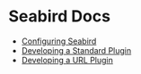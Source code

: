 # Seabird Docs

* [Configuring Seabird](configuration.md)
* [Developing a Standard Plugin](plugin_development.md)
* [Developing a URL Plugin](url_plugin_development.md)
